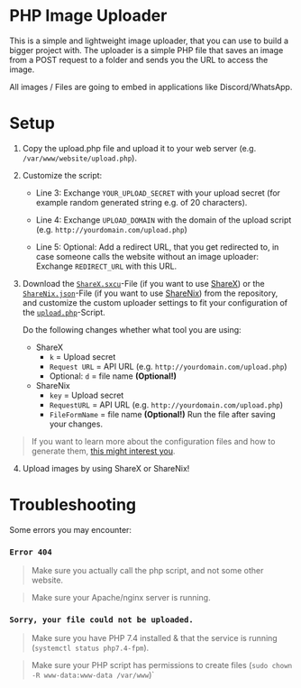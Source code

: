# PHP Image Uploader 

This is a simple and lightweight image uploader, that you can use to build a bigger project with. 
The uploader is a simple PHP file that saves an image from a POST request to a folder and sends you the URL to access the image.

All images / Files are going to embed in applications like Discord/WhatsApp.

# Setup

1. Copy the upload.php file and upload it to your web server (e.g. `/var/www/website/upload.php`).

2. Customize the script:

    - Line 3: Exchange `YOUR_UPLOAD_SECRET` with your upload secret (for example random generated string e.g. of 20 characters).
  
    - Line 4: Exchange `UPLOAD_DOMAIN` with the domain of the upload script (e.g. `http://yourdomain.com/upload.php`)
  
    - Line 5: Optional: Add a redirect URL, that you get redirected to, in case someone calls the website without an image uploader: Exchange `REDIRECT_URL` with this URL.
  
  
3. Download the [`ShareX.sxcu`](https://github.com/KonVision/custom_image_uploader/blob/main/sharex.sxcu)-File (if you want to use [ShareX](https://getsharex.com)) or the [`ShareNix.json`](https://github.com/KonVision/custom_image_uploader/blob/main/sharenix.json)-File (if you want to use [ShareNix](https://github.com/Francesco149/sharenix)) from the repository, and customize the custom uploader settings to fit your configuration of the [`upload.php`](https://github.com/KonVision/custom_image_uploader/blob/main/upload.php)-Script.

    Do the following changes whether what tool you are using:
    - ShareX
        - `k` = Upload secret
        - `Request URL` = API URL (e.g. `http://yourdomain.com/upload.php`)
        - Optional: `d` = file name **(Optional!)**
    - ShareNix
        - `key` = Upload secret
        - `RequestURL` = API URL (e.g. `http://yourdomain.com/upload.php`)
        - `FileFormName` = file name **(Optional!)**
    Run the file after saving your changes.

> If you want to learn more about the configuration files and how to generate them, [this might interest you](https://github.com/KonVision/configuration-file-generators).
  
4. Upload images by using ShareX or ShareNix!


# Troubleshooting

Some errors you may encounter:
 
### `Error 404`

> Make sure you actually call the php script, and not some other website.

> Make sure your Apache/nginx server is running.
  
### `Sorry, your file could not be uploaded.`

> Make sure you have PHP 7.4 installed & that the service is running (`systemctl status php7.4-fpm`).
  
> Make sure your PHP script has permissions to create files (`sudo chown -R www-data:www-data /var/www`)`
